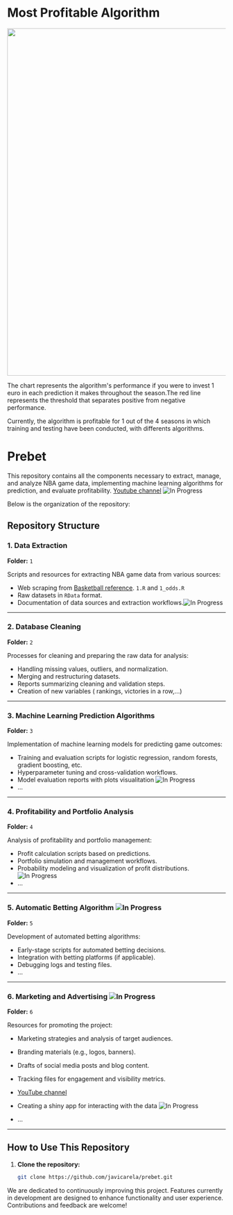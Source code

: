 # Most Profitable Algorithm
<p align="center">
  <img src="https://raw.githubusercontent.com/javicarela/prebet/main/plots/performance_x_algorithm.jpeg" width="800">
</p>
The chart represents the algorithm's performance if you were to invest 1 euro in each prediction it makes throughout the season.The red line represents the threshold that separates positive from negative performance. 

Currently, the algorithm is profitable for 1 out of the 4 seasons in which training and testing have been conducted, with differents algorithms.

# Prebet

This repository contains all the components necessary to extract, manage, and analyze NBA game data, implementing machine learning algorithms for prediction, and evaluate profitability. 
[Youtube channel](https://www.youtube.com/@NBAStatisticalCharts-m8i) ![In Progress](https://img.shields.io/badge/Status-In%20Progress-yellow) 

Below is the organization of the repository:
## Repository Structure

### **1. Data Extraction**
**Folder:** `1`

Scripts and resources for extracting NBA game data from various sources:
- Web scraping from [Basketball reference](https://www.basketball-reference.com/). `1.R` and `1_odds.R`
- Raw datasets in `RData` format.
- Documentation of data sources and extraction workflows.![In Progress](https://img.shields.io/badge/Status-In%20Progress-yellow) 


---

### **2. Database Cleaning**
**Folder:** `2`

Processes for cleaning and preparing the raw data for analysis:
- Handling missing values, outliers, and normalization.
- Merging and restructuring datasets.
- Reports summarizing cleaning and validation steps.
- Creation of new variables ( rankings, victories in a row,...)

---

### **3. Machine Learning Prediction Algorithms**
**Folder:** `3`

Implementation of machine learning models for predicting game outcomes:
- Training and evaluation scripts for logistic regression, random forests, gradient boosting, etc.
- Hyperparameter tuning and cross-validation workflows.
- Model evaluation reports with plots visualitation ![In Progress](https://img.shields.io/badge/Status-In%20Progress-yellow) 
- ...

---

### **4. Profitability and Portfolio Analysis**
**Folder:** `4`

Analysis of profitability and portfolio management:
- Profit calculation scripts based on predictions.
- Portfolio simulation and management workflows.
- Probability modeling and visualization of profit distributions. ![In Progress](https://img.shields.io/badge/Status-In%20Progress-yellow) 
- ...
---

### **5. Automatic Betting Algorithm ![In Progress](https://img.shields.io/badge/Status-In%20Progress-yellow)**
**Folder:** `5`

Development of automated betting algorithms:
- Early-stage scripts for automated betting decisions.
- Integration with betting platforms (if applicable).
- Debugging logs and testing files.
- ...

---

### **6. Marketing and Advertising ![In Progress](https://img.shields.io/badge/Status-In%20Progress-yellow)**
**Folder:** `6`

Resources for promoting the project:
- Marketing strategies and analysis of target audiences.
- Branding materials (e.g., logos, banners).
- Drafts of social media posts and blog content.
- Tracking files for engagement and visibility metrics.
- [YouTube channel](https://www.youtube.com/@NBAStatisticalCharts-m8i)
- Creating a shiny app for interacting with the data ![In Progress](https://img.shields.io/badge/Status-In%20Progress-yellow) 

- ...

---

## How to Use This Repository
1. **Clone the repository:**
   ```bash
   git clone https://github.com/javicarela/prebet.git


We are dedicated to continuously improving this project. Features currently in development are designed to enhance functionality and user experience. Contributions and feedback are welcome!


